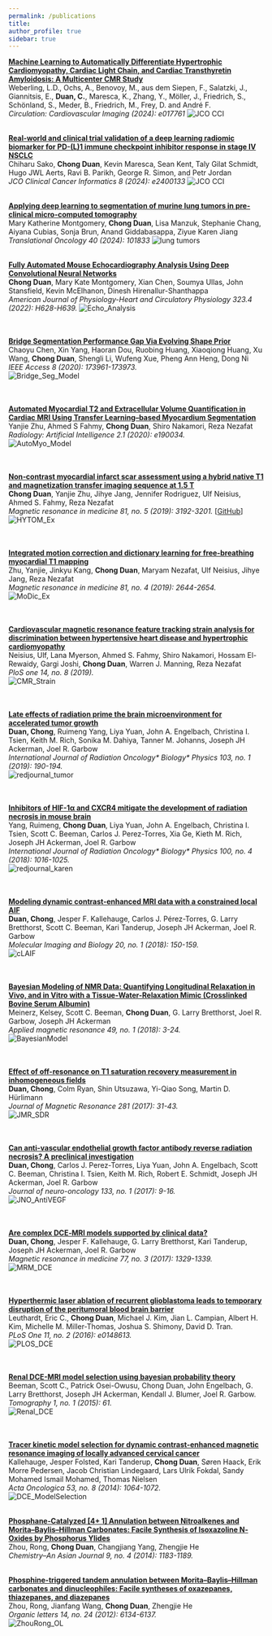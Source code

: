 ```yaml
---
permalink: /publications
title:
author_profile: true
sidebar: true
---
```

**[Machine Learning to Automatically Differentiate Hypertrophic Cardiomyopathy, Cardiac Light Chain, and Cardiac Transthyretin Amyloidosis: A Multicenter CMR Study](https://www.ahajournals.org/doi/10.1161/CIRCIMAGING.124.017761)**  
Weberling, L.D., Ochs, A., Benovoy, M., aus dem Siepen, F., Salatzki, J., Giannitsis, E., **Duan, C.**, Maresca, K., Zhang, Y., Möller, J., Friedrich, S., Schönland, S., Meder, B., Friedrich, M., Frey, D. and André F.  
_Circulation: Cardiovascular Imaging (2024): e017761_
![JCO CCI](../images/circimaging_2025.jpg)
<br />
<br />



**[Real-world and clinical trial validation of a deep learning radiomic biomarker for PD-(L)1 immune checkpoint inhibitor response in stage IV NSCLC](https://ascopubs.org/doi/10.1200/CCI.24.00133)**  
Chiharu Sako, **Chong Duan**, Kevin Maresca, Sean Kent, Taly Gilat Schmidt, Hugo JWL Aerts, Ravi B. Parikh, George R. Simon, and Petr Jordan  
_JCO Clinical Cancer Informatics 8 (2024): e2400133_
![JCO CCI](../images/JCO_CCI_2024.jpg)
<br />
<br />

**[Applying deep learning to segmentation of murine lung tumors in pre-clinical micro-computed tomography](https://authors.elsevier.com/sd/article/S1936-5233(23)00219-X)**  
Mary Katherine Montgomery, **Chong Duan**, Lisa Manzuk, Stephanie Chang, Aiyana Cubias, Sonja Brun, Anand Giddabasappa, Ziyue Karen Jiang  
_Translational Oncology 40 (2024): 101833_
![lung tumors](../images/lung-cancer_trans-onc.jpg)
<br />
<br />

**[Fully Automated Mouse Echocardiography Analysis Using Deep Convolutional Neural Networks](https://journals.physiology.org/doi/abs/10.1152/ajpheart.00208.2022)**  
**Chong Duan**, Mary Kate Montgomery, Xian Chen, Soumya Ullas, John Stansfield, Kevin McElhanon, Dinesh Hirenallur-Shanthappa  
_American Journal of Physiology-Heart and Circulatory Physiology 323.4 (2022): H628-H639._
![Echo_Analysis](../images/echo-analysis.png)  
<br />
<br />

**[Bridge Segmentation Performance Gap Via Evolving Shape Prior](https://ieeexplore.ieee.org/abstract/document/9204618)**  
Chaoyu Chen, Xin Yang, Haoran Dou, Ruobing Huang, Xiaoqiong Huang, Xu Wang, **Chong Duan**, Shengli Li, Wufeng Xue, Pheng Ann Heng, Dong Ni  
_IEEE Access 8 (2020): 173961-173973._  
![Bridge_Seg_Model](../images/IEEE_access_model.gif)  
<br />
<br />

**[Automated Myocardial T2 and Extracellular Volume Quantification in Cardiac MRI Using Transfer Learning–based Myocardium Segmentation](https://pubs.rsna.org/doi/abs/10.1148/ryai.2019190034)**  
Yanjie Zhu, Ahmed S Fahmy, **Chong Duan**, Shiro Nakamori, Reza Nezafat  
_Radiology: Artificial Intelligence 2.1 (2020): e190034._  
![AutoMyo_Model](../images/Radiology_AI_model.png)  
<br />
<br />

**[Non‐contrast myocardial infarct scar assessment using a hybrid native T1 and magnetization transfer imaging sequence at 1.5 T](https://onlinelibrary.wiley.com/doi/abs/10.1002/mrm.27636)**  
**Chong Duan**, Yanjie Zhu, Jihye Jang, Jennifer Rodriguez, Ulf Neisius, Ahmed S. Fahmy, Reza Nezafat  
_Magnetic resonance in medicine 81, no. 5 (2019): 3192-3201._ [[GitHub](https://github.com/chongduan/HYTOM)]  
![HYTOM_Ex](../images/HYTOM_example.png)  
<br />
<br />

**[Integrated motion correction and dictionary learning for free‐breathing myocardial T1 mapping](https://onlinelibrary.wiley.com/doi/abs/10.1002/mrm.27579)**  
Zhu, Yanjie, Jinkyu Kang, **Chong Duan**, Maryam Nezafat, Ulf Neisius, Jihye Jang, Reza Nezafat    
_Magnetic resonance in medicine 81, no. 4 (2019): 2644-2654._  
![MoDic_Ex](../images/MoDic_example.png)  
<br />
<br />

**[Cardiovascular magnetic resonance feature tracking strain analysis for discrimination between hypertensive heart disease and hypertrophic cardiomyopathy](https://journals.plos.org/plosone/article?id=10.1371/journal.pone.0221061)**  
Neisius, Ulf, Lana Myerson, Ahmed S. Fahmy, Shiro Nakamori, Hossam El-Rewaidy, Gargi Joshi, **Chong Duan**, Warren J. Manning, Reza Nezafat    
_PloS one 14, no. 8 (2019)._  
![CMR_Strain](../images/PLOS_CMR_Strain.png)  
<br />
<br />

**[Late effects of radiation prime the brain microenvironment for accelerated tumor growth](https://www.redjournal.org/article/S0360-3016(18)33639-3/fulltext)**  
**Duan, Chong**, Ruimeng Yang, Liya Yuan, John A. Engelbach, Christina I. Tsien, Keith M. Rich, Sonika M. Dahiya, Tanner M. Johanns, Joseph JH Ackerman, Joel R. Garbow  
_International Journal of Radiation Oncology* Biology* Physics 103, no. 1 (2019): 190-194._  
![redjournal_tumor](../images/redjournal_tumor.jpg)  
<br />
<br />

**[Inhibitors of HIF-1α and CXCR4 mitigate the development of radiation necrosis in mouse brain](https://www.redjournal.org/article/S0360-3016(17)34478-4/abstract)**  
Yang, Ruimeng, **Chong Duan**, Liya Yuan, John A. Engelbach, Christina I. Tsien, Scott C. Beeman, Carlos J. Perez-Torres, Xia Ge, Kieth M. Rich, Joseph JH Ackerman, Joel R. Garbow  
_International Journal of Radiation Oncology* Biology* Physics 100, no. 4 (2018): 1016-1025._  
![redjournal_karen](../images/redjournal_Karen.jpg)  
<br />
<br />

**[Modeling dynamic contrast-enhanced MRI data with a constrained local AIF](https://link.springer.com/article/10.1007%2Fs11307-017-1090-x)**  
**Duan, Chong**, Jesper F. Kallehauge, Carlos J. Pérez-Torres, G. Larry Bretthorst, Scott C. Beeman, Kari Tanderup, Joseph JH Ackerman, Joel R. Garbow  
_Molecular Imaging and Biology 20, no. 1 (2018): 150-159._  
![cLAIF](../images/cLAIF.png)  
<br />
<br />

**[Bayesian Modeling of NMR Data: Quantifying Longitudinal Relaxation in Vivo, and in Vitro with a Tissue-Water-Relaxation Mimic (Crosslinked Bovine Serum Albumin)](https://link.springer.com/article/10.1007%2Fs00723-017-0964-z)**  
Meinerz, Kelsey, Scott C. Beeman, **Chong Duan**, G. Larry Bretthorst, Joel R. Garbow, Joseph JH Ackerman  
_Applied magnetic resonance 49, no. 1 (2018): 3-24._  
![BayesianModel](../images/BayesianModeling.png)  
<br />
<br />

**[Effect of off-resonance on T1 saturation recovery measurement in inhomogeneous fields](https://www.sciencedirect.com/science/article/pii/S1090780717301271)**  
**Duan, Chong**, Colm Ryan, Shin Utsuzawa, Yi-Qiao Song, Martin D. Hürlimann  
_Journal of Magnetic Resonance 281 (2017): 31-43._  
![JMR_SDR](../images/JMR_SDR.jpg)  
<br />
<br />

**[Can anti-vascular endothelial growth factor antibody reverse radiation necrosis? A preclinical investigation](https://link.springer.com/article/10.1007%2Fs11060-017-2410-3)**  
**Duan, Chong**, Carlos J. Perez-Torres, Liya Yuan, John A. Engelbach, Scott C. Beeman, Christina I. Tsien, Keith M. Rich, Robert E. Schmidt, Joseph JH Ackerman, Joel R. Garbow  
_Journal of neuro-oncology 133, no. 1 (2017): 9-16._  
![JNO_AntiVEGF](../images/JNO.png)  
<br />
<br />

**[Are complex DCE‐MRI models supported by clinical data?](https://onlinelibrary.wiley.com/doi/abs/10.1002/mrm.26189)**  
**Duan, Chong**, Jesper F. Kallehauge, G. Larry Bretthorst, Kari Tanderup, Joseph JH Ackerman, Joel R. Garbow    
_Magnetic resonance in medicine 77, no. 3 (2017): 1329-1339._  
![MRM_DCE](../images/mrm_DCEModels.jpg)  
<br />
<br />

**[Hyperthermic laser ablation of recurrent glioblastoma leads to temporary disruption of the peritumoral blood brain barrier](https://journals.plos.org/plosone/article?id=10.1371/journal.pone.0148613)**  
Leuthardt, Eric C., **Chong Duan**, Michael J. Kim, Jian L. Campian, Albert H. Kim, Michelle M. Miller-Thomas, Joshua S. Shimony, David D. Tran.  
_PLoS One 11, no. 2 (2016): e0148613._  
![PLOS_DCE](../images/PLOS_DCE.png)  
<br />
<br />

**[Renal DCE-MRI model selection using bayesian probability theory](https://www.ncbi.nlm.nih.gov/pmc/articles/PMC6024409/)**  
Beeman, Scott C., Patrick Osei-Owusu, Chong Duan, John Engelbach, G. Larry Bretthorst, Joseph JH Ackerman, Kendall J. Blumer, Joel R. Garbow.  
_Tomography 1, no. 1 (2015): 61._  
![Renal_DCE](../images/Renal_DCE.png)  
<br />
<br />

**[Tracer kinetic model selection for dynamic contrast-enhanced magnetic resonance imaging of locally advanced cervical cancer](https://www.tandfonline.com/doi/full/10.3109/0284186X.2014.937879)**  
Kallehauge, Jesper Folsted, Kari Tanderup, **Chong Duan**, Søren Haack, Erik Morre Pedersen, Jacob Christian Lindegaard, Lars Ulrik Fokdal, Sandy Mohamed Ismail Mohamed, Thomas Nielsen  
_Acta Oncologica 53, no. 8 (2014): 1064-1072._  
![DCE_ModelSelection](../images/DCE_ModelSelection.jpeg)
<br />
<br />

**[Phosphane‐Catalyzed [4+ 1] Annulation between Nitroalkenes and Morita–Baylis–Hillman Carbonates: Facile Synthesis of Isoxazoline N‐Oxides by Phosphorus Ylides](https://onlinelibrary.wiley.com/doi/abs/10.1002/asia.201301633)**  
Zhou, Rong, **Chong Duan**, Changjiang Yang, Zhengjie He  
_Chemistry–An Asian Journal 9, no. 4 (2014): 1183-1189._
<br />
<br />

**[Phosphine-triggered tandem annulation between Morita–Baylis–Hillman carbonates and dinucleophiles: Facile syntheses of oxazepanes, thiazepanes, and diazepanes](https://pubs.acs.org/doi/abs/10.1021/ol302696e)**  
Zhou, Rong, Jianfang Wang, **Chong Duan**, Zhengjie He   
_Organic letters 14, no. 24 (2012): 6134-6137._  
![ZhouRong_OL](../images/ZhouRong_OL.jpeg)